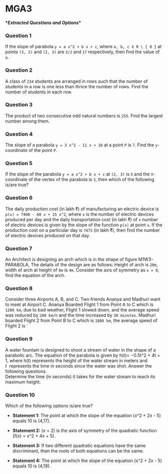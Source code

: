 # MGA3

**\*_Extracted Questions and Options_\***

### Question 1

If the slope of parabola `y = a x^2 + b x + c`, where `a, b, c ∈ R \ { 0 }` at points `(3, 2)` and `(2, 3)` are `3/2` and `17` respectively, then find the value of `a`.

### Question 2

A class of `234` students are arranged in rows such that the number of students in a row is one less than thrice the number of rows. Find the number of students in each row.

### Question 3

The product of two consecutive odd natural numbers is `255`. Find the largest number among them.

### Question 4

The slope of a parabola `y = 3 x^2 - 11 x + 10` at a point `P` is `7`. Find the `y`\-coordinate of the point `P`.

### Question 5

If the slope of the parabola `y = a x^2 + b x + c` at `(2, 3)` is `5` and the `X`\-coordinate of the vertex of the parabola is `3`, then which of the following is/are true?

### Question 6

The daily production cost (in lakh ₹) of manufacturing an electric device is `p(x) = 7400 - 60 x + 15 x^2`, where `x` is the number of electric devices produced per day and the daily transportation cost (in lakh ₹) of `x` number of electric devices is given by the slope of the function `p(x)` at point `x`. If the production cost on a particular day is `7475` (in lakh ₹), then find the number of electric devices produced on that day.

### Question 7

An Architect is designing an arch which is in the shape of figure M1W3-PARABOLA,  The details of the design are as follows:  Height of arch is `20m`, width of arch at height of `8m` is `4m`.  Consider the axis of symmetry as `x = 0`, find the equation of the arch.

### Question 8

Consider three Airports A, B, and C. Two friends Ananya and Madhuri want to meet at Airport C. Ananya Boarded Flight 1 from Point A to C which is `1200 km`, due to bad weather, Flight 1 slowed down, and the average speed was reduced by `200 km/h` and the time increased by `30 minutes`. Madhuri boarded Flight 2 from Point B to C which is `1800 km`, the average speed of Flight 2 is \`

### Question 9

A water fountain is designed to shoot a stream of water in the shape of a parabolic arc. The equation of the parabola is given by h(t)= −0.5t^2 + 4t + 1, where h(t) represents the height of the water stream in meters and _t_  represents the time in seconds since the water was shot. Answer the following questions.\
Determine the time (in seconds) it takes for the water stream to reach its maximum height.

### Question 10

Which of the following options is/are true?

- **Statement 1:** The point at which the slope of the equation (x^2 + 2x - 5) equals 10 is (4,17).

- **Statement 2:** (x = 2) is the axis of symmetry of the quadratic function (f(x) = x^2 + 4x + 5).

- **Statement 3:** If two different quadratic equations have the same discriminant, then the roots of both equations can be the same.

- **Statement 4:** The point at which the slope of the equation (x^2 + 2x - 5) equals 10 is (4,19).